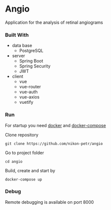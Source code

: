 # Angio

Application for the analysis of retinal angiograms

### Built With

* data base
  * PostgreSQL
* server
  * Spring Boot
  * Spring Security
  * JWT
* client
  * vue
  * vue-router
  * vue-auth
  * vue-axios
  * vuetify

### Run

For startup you need [docker](https://www.docker.com/) and [docker-compose](https://docs.docker.com/compose/install/)

Clone repository
```
git clone https://github.com/nikon-petr/angio
```

Go to project folder
```
cd angio
```

Build, create and start by
```
docker-compose up
```

### Debug

Remote debugging is available on port 8000

